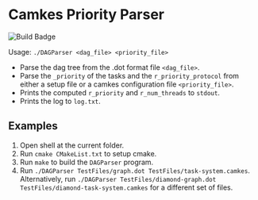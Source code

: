 # Camkes Priority Parser

![Build Badge](https://img.shields.io/github/workflow/status/Jordan-Sun/Camkes-Priority-Parser/CMake/master)

Usage: `./DAGParser <dag_file> <priority_file>`

- Parse the dag tree from the .dot format file `<dag_file>`.  
- Parse the `_priority` of the tasks and the `r_priority_protocol` from either a setup file or a camkes configuration file `<priority_file>`.  
- Prints the computed `r_priority` and `r_num_threads` to `stdout`.  
- Prints the log to `log.txt`.

## Examples
1. Open shell at the current folder.
2. Run `cmake CMakeList.txt` to setup cmake.
3. Run `make` to build the `DAGParser` program.
4. Run `./DAGParser TestFiles/graph.dot TestFiles/task-system.camkes`.  
Alternatively, run `./DAGParser TestFiles/diamond-graph.dot TestFiles/diamond-task-system.camkes` for a different set of files.